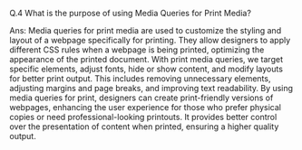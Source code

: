 Q.4 What is the purpose of using Media Queries for Print Media?

Ans: Media queries for print media are used to customize the styling and layout of a webpage specifically for printing. They allow designers to apply different CSS rules when a webpage is being printed, optimizing the appearance of the printed document. With print media queries, we target specific elements, adjust fonts, hide or show content, and modify layouts for better print output. This includes removing unnecessary elements, adjusting margins and page breaks, and improving text readability. By using media queries for print, designers can create print-friendly versions of webpages, enhancing the user experience for those who prefer physical copies or need professional-looking printouts. It provides better control over the presentation of content when printed, ensuring a higher quality output.